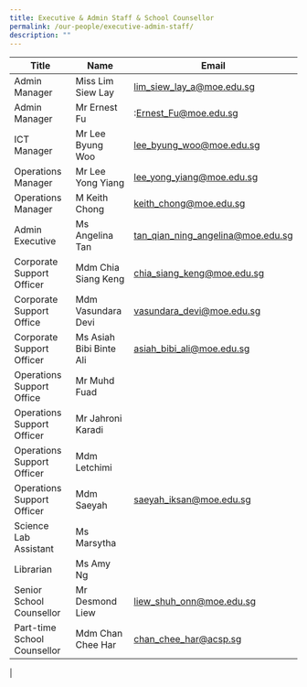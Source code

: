```yaml
---
title: Executive & Admin Staff & School Counsellor
permalink: /our-people/executive-admin-staff/
description: ""
---
```

| Title | Name | Email |
| -------- | -------- | -------- |
Admin Manager  	|	Miss Lim Siew Lay	|	lim_siew_lay_a@moe.edu.sg	|[lim_siew_lay_a@moe.edu.sg](mailto:lim_siew_lay_a@moe.edu.sg)|
Admin Manager  	|	Mr Ernest Fu	|	:Ernest_Fu@moe.edu.sg	|[:Ernest_Fu@moe.edu.sg](mailto::Ernest_Fu@moe.edu.sg)|
ICT Manager 	|	Mr Lee Byung Woo	|	lee_byung_woo@moe.edu.sg	|[lee_byung_woo@moe.edu.sg](mailto:lee_byung_woo@moe.edu.sg)|
Operations Manager  	|	Mr Lee Yong Yiang	|	lee_yong_yiang@moe.edu.sg	|[lee_yong_yiang@moe.edu.sg](mailto:lee_yong_yiang@moe.edu.sg)|
Operations Manager  	|	M Keith Chong	|	keith_chong@moe.edu.sg	|[keith_chong@moe.edu.sg](mailto:keith_chong@moe.edu.sg)|
 Admin Executive  	|	Ms Angelina Tan	|	tan_qian_ning_angelina@moe.edu.sg	|[tan_qian_ning_angelina@moe.edu.sg](mailto:tan_qian_ning_angelina@moe.edu.sg)|
 Corporate Support Officer  	|	Mdm Chia Siang Keng	|	chia_siang_keng@moe.edu.sg	|[chia_siang_keng@moe.edu.sg](mailto:chia_siang_keng@moe.edu.sg)|
  Corporate Support Office 	|	Mdm Vasundara Devi	|	vasundara_devi@moe.edu.sg	|[vasundara_devi@moe.edu.sg](mailto:vasundara_devi@moe.edu.sg)|
 Corporate Support Officer 	|	Ms Asiah Bibi Binte Ali	|	asiah_bibi_ali@moe.edu.sg	|[asiah_bibi_ali@moe.edu.sg](mailto:asiah_bibi_ali@moe.edu.sg)|
 Operations Support Office	|	Mr Muhd Fuad	|		
Operations Support Officer	|	Mr Jahroni Karadi	|		
 Operations Support Officer	|	Mdm Letchimi	|		
Operations Support Officer  	|	Mdm Saeyah	|	saeyah_iksan@moe.edu.sg	|[saeyah_iksan@moe.edu.sg](mailto:saeyah_iksan@moe.edu.sg)|
 Science Lab Assistant  	|	Ms Marsytha	|		|[](mailto:)|
 Librarian 	|	Ms Amy Ng	|		
Senior School Counsellor 	|	Mr Desmond Liew	|	liew_shuh_onn@moe.edu.sg	|[liew_shuh_onn@moe.edu.sg](mailto:liew_shuh_onn@moe.edu.sg)|
Part-time School Counsellor	|	Mdm Chan Chee Har	|	chan_chee_har@acsp.sg	|[chan_chee_har@acsp.sg](mailto:chan_chee_har@acsp.sg)|
|
